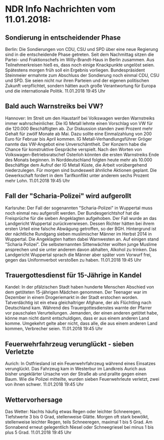 # NDR Info Nachrichten vom 11.01.2018:


## Sondierung in entscheidender Phase
Berlin: Die Sondierungen von CDU, CSU und SPD über eine neue Regierung sind in die entscheidende Phase getreten. Seit dem Nachmittag sitzen die Partei- und Fraktionschefs im Willy-Brandt-Haus in Berlin zusammen. Aus Teilnehmerkreisen hieß es, dass noch einige Knackpunkte ungelöst seien. Spätestens morgen früh soll ein Ergebnis vorliegen. Bundespräsident Steinmeier ermahnte zum Abschluss der Sondierung noch einmal CDU, CSU und SPD. Sie  seien nicht nur ihren Parteien und der eigenen politischen Zukunft verpflichtet, sondern hätten auch große Verantwortung für Europa und die internationale Politik. 11.01.2018 19:45 Uhr 

## Bald auch Warnstreiks bei VW?
Hannover: Im Streit um den Haustarif bei Volkswagen werden Warnstreiks immer wahrscheinlicher. Die IG Metall lehnte einen Vorschlag von VW für die 120.000 Beschäftigten ab. Zur Diskussion standen zwei Prozent mehr Gehalt für zwölf Monate ab Mai. Dazu sollte eine Einmalzahlung von 200 Euro für Februar bis April kommen. IG Metall-Verhandlungsführer Gröger nannte das VW-Angebot eine Unverschämtheit. Der Konzern habe die Chance für konstruktive Gespräche verspielt. Nach den Worten von Volkswagen-Betriebsratschef Osterloh könnten die ersten Warnstreiks Ende des Monats beginnen. In Norddeutschland folgten heute mehr als 10.000 Beschäftige dem Aufruf der IG Metall Küste, die Arbeit vorübergehend niederzulegen. Für morgen sind bundesweit ähnliche Aktionen geplant. Die Gewerkschaft fordert in dem Tarifkonflikt unter anderem sechs Prozent mehr Lohn. 11.01.2018 19:45 Uhr 

## Fall der "Scharia-Polizei" wird aufgerollt
Karlsruhe: Der Fall der sogenannten "Scharia-Polizei" in Wuppertal muss noch einmal neu aufgerollt werden. Der Bundesgerichtshof hat die Freisprüche für die sieben Angeklagten aufgehoben. Der Fall wurde an das Landgericht Wuppertal zurückverwiesen. Dessen Richter hätten bei ihrem ersten Urteil eine falsche Abwägung getroffen, so der BGH. Hintergrund ist der nächtliche Rundgang sieben muslimischer Männer im Herbst 2014 in Wuppertal. Die Angeklagten hatten dabei Warnwesten an. Auf einigen stand "Scharia Polizei". Die selbsternannten Sittenwächter wollten junge Muslime ansprechen und sie unter anderem davon abhalten, Alkohol zu trinken. Das Landgericht Wuppertal sprach die Männer aber später vom Vorwurf frei, gegen das Uniformverbot verstoßen zu haben. 11.01.2018 19:45 Uhr 

## Trauergottesdienst für 15-Jährige in Kandel
Kandel: In der pfälzischen Stadt haben hunderte Menschen Abschied von dem getöteten 15-jährigen Mädchen genommen. Der Teenager war im Dezember in einem Drogeriemarkt in der Stadt erstochen worden. Tatverdächtig ist ein etwa gleichaltriger Afghane, der als Flüchtling nach Deutschland kam. Während des Trauergottesdienstes warnte der Pfarrer vor pauschalen Verurteilungen. Jemanden, der einen anderen getötet habe, könne man nicht damit entschuldigen, dass er aus einem anderen Land komme. Umgekehrt gelte aber nicht, dass alle, die aus einem anderen Land kommen, Verbrecher seien. 11.01.2018 19:45 Uhr 

## Feuerwehrfahrzeug verunglückt - sieben Verletzte
Aurich: In Ostfriesland ist ein Feuerwehrfahrzeug während eines Einsatzes verunglückt. Das Fahrzeug kam in Westerbur im Landkreis Aurich aus bisher ungeklärter Ursache von der Straße ab und prallte gegen einen Baum. Wie die Polizei mitteilte, wurden sieben Feuerwehrleute verletzt, zwei von ihnen schwer. 11.01.2018 19:45 Uhr 

## Wettervorhersage
Das Wetter:
Nachts häufig etwas Regen oder leichter Schneeregen, Tiefstwerte 3 bis 0 Grad, stellenweise Glätte. Morgen oft stark bewölkt, stellenweise leichter Regen, teils Schneeregen, maximal 1 bis 5 Grad. Am Sonnabend erneut gelegentlich Niesel oder Schneegriesel bei minus 1 bis plus 5 Grad. 11.01.2018 19:45 Uhr 
